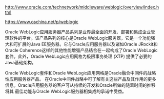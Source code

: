 
http://www.oracle.com/technetwork/middleware/weblogic/overview/index.html


https://www.oschina.net/p/weblogic

Oracle WebLogic应用服务器产品系列是业界最全面的开发、部署和集成企业管理软件的平台。该产品系列的核心是Oracle WebLogic服务器，它是一个功能强大和可扩展的Java EE服务器。它与Oracle应用服务器以及诸如Oracle JRockit和Oracle Coherence这样的其他性能增强产品结合在一起构成了Oracle WebLogic套件。此外，Oracle WebLogic应用网格为极限事务处理 (XTP) 提供了必要的Java基础架构。

Oracle WebLogic套件和Oracle WebLogic应用网格是Oracle融合中间件的战略性应用服务器产品。 在Oracle中间件战略中可了解有关这些产品及其作用的更多信息。Oracle应用服务器的客户可从持续的开发和Oracle所做的随着时间的推移将其 最佳功能与Oracle WebLogic服务器相集成的承诺中受益。























